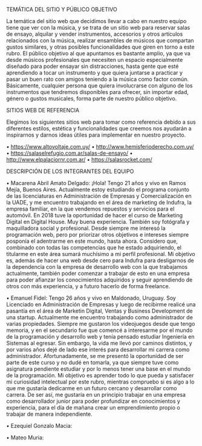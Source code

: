 TEMÁTICA DEL SITIO Y PÚBLICO OBJETIVO

La temática del sitio web que decidimos llevar a cabo en nuestro equipo tiene que ver con la música, y se trata de un sitio web para reservar salas de ensayo, alquilar y vender instrumentos, accesorios y otros artículos relacionados con la música, realizar ensambles de músicos que compartan gustos similares, y otras posibles funcionalidades que giren en torno a este rubro.
El público objetivo al que apuntamos es bastante amplio, ya que va desde músicos profesionales que necesiten un espacio especialmente diseñado para poder ensayar sin distracciones, hasta gente que esté aprendiendo a tocar un instrumento y que quiera juntarse a practicar y pasar un buen rato con amigos teniendo a la música como factor común. Básicamente, cualquier persona que quiera involucrarse con alguno de los instrumentos que tendremos disponibles para ofrecer, sin importar edad, género o gustos musicales, forma parte de nuestro público objetivo.

SITIOS WEB DE REFERENCIA

Elegimos los siguientes sitios web para tomar como referencia debido a sus diferentes estilos, estética y funcionalidades que creemos nos ayudarán a inspirarnos y darnos ideas útiles para implementar en nuestro proyecto.

 • https://www.altovoltaje.com.uy/
 • http://www.hemisferioderecho.com.uy/
 • https://salaselrefugio.com.ar/salas-de-ensayo/
 • http://www.elpalaciornr.com.ar/
 • https://salasrocket.com/

DESCRIPCIÓN DE LOS INTEGRANTES DEL EQUIPO

 • Macarena Abril Amato Delgado: ¡Hola! Tengo 21 años y vivo en Ramos Mejía, Buenos Aires.
Actualmente estoy estudiando el programa conjunto de las licenciaturas en Administración de Empresas y Comercialización en la UADE, y me encuentro trabajando en el área de marketing de Indufra, la empresa familiar, en la que vendemos repuestos y servicios para el automóvil. 
En 2018 tuve la oportunidad de hacer el curso de Marketing Digital en Digital House. Muy buena experiencia. También soy fotógrafa y maquilladora social y profesional.
Desde siempre me interesó la programación web, pero por priorizar otros objetivos e intereses siempre posponía el adentrarme en este mundo, hasta ahora. Considero que, combinado con todas las competencias que he estado adquiriendo, el titularme en este área sumará muchísimo a mi perfil profesional.
Mi objetivo es, además de hacer una web desde cero para Indufra para desligarnos de la dependencia con la empresa de desarrollo web con la que trabajamos actualmente, también poder comenzar a trabajar de esto en una empresa para poder afianzar los conocimientos adquiridos y seguir aprendiendo de otros con más experiencia, y a futuro hacerlo de forma freelance.

 • Emanuel Fidel: Tengo 26 años y vivo en Maldonado, Uruguay. Soy Licenciado en Administración de Empresas y luego de recibirme realicé una pasantía en el área de Marketin Digital, Ventas y Business Development de una startup. Actualmente me encuentro trabajando como administrador de varias propiedades. 
 Siempre me gustaron los videojuegos desde que tengo memoria, y en el secundario fue que comencé a interesarme por el mundo de la programación y desarrollo web y tenía pensado estudiar Ingeniería en Sistemas al egresar. Sin embargo, la vida me llevó por caminos distintos, y por varios años dejé de lado ese interés para desarrollar mi carrera como administrador. 
 Afortunadamente, se me presentó la oportunidad de ser parte de este curso y no dudé en tomarla, ya que siempre tuve como asignatura pendiente estudiar y por lo menos tener una base en el mundo de la programación. 
 Mi objetivo es aprender todo lo que pueda y satisfacer mi curiosidad intelectual por este rubro, mientras compruebo si es algo a lo que me gustaría dedicarme en un futuro cercano y desarrollar como carrera. De ser así, me gustaría en un principio trabajar en una empresa como desarrollador junior para poder profundizar en conocimientos y experiencia, para el día de mañana crear un emprendimiento propio o trabajar de manera independiente. 
 
 • Ezequiel Gonzalo Macia:
 
 • Mateo Muria:
